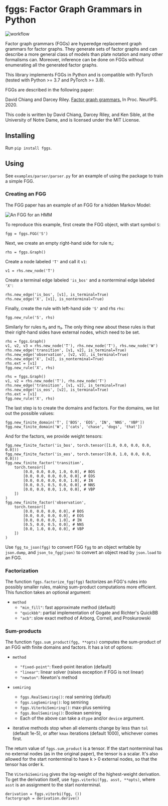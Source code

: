 # fggs: Factor Graph Grammars in Python
![workflow](https://github.com/diprism/fgg-implementation/actions/workflows/ci.yaml/badge.svg)

Factor graph grammars (FGGs) are hyperedge replacement graph grammars for factor graphs. They generate sets of factor graphs and can describe a more general class of models than plate notation and many other formalisms can. Moreover, inference can be done on FGGs without enumerating all the generated factor graphs.

This library implements FGGs in Python and is compatible with PyTorch (tested with Python >= 3.7 and PyTorch >= 3.8).

FGGs are described in the following paper:

David Chiang and Darcey Riley. [Factor graph grammars.](https://arxiv.org/abs/2010.12048) In Proc. NeurIPS. 2020.

This code is written by David Chiang, Darcey Riley, and Ken Sible, at the University of Notre Dame, and is licensed under the MIT License.

## Installing

Run `pip install fggs`.

## Using

See `examples/parser/parser.py` for an example of using the package to
train a simple FGG.

### Creating an FGG

The FGG paper has an example of an FGG for a hidden Markov Model:

![An FGG for an HMM](images/hmm.png)

To reproduce this example, first create the FGG object, with start symbol `S`:

    fgg = fggs.FGG('S')

Next, we create an empty right-hand side for rule π₁:

    rhs = fggs.Graph()

Create a node labeled `'T'` and call it `v1`:

    v1 = rhs.new_node('T')

Create a terminal edge labeled `'is_bos'` and a nonterminal edge labeled `'X'`:

    rhs.new_edge('is_bos', [v1], is_terminal=True)
    rhs.new_edge('X', [v1], is_nonterminal=True)

Finally, create the rule with left-hand side `'S'` and rhs `rhs`:

    fgg.new_rule('S', rhs)

Similarly for rules π₂ and π₃. The only thing new about these rules is
that their right-hand sides have external nodes, which need to be set.

    rhs = fggs.Graph()
    v1, v2, v3 = rhs.new_node('T'), rhs.new_node('T'), rhs.new_node('W')
    rhs.new_edge('transition', [v1, v2], is_terminal=True)
    rhs.new_edge('observation', [v2, v3], is_terminal=True)
    rhs.new_edge('X', [v2], is_nonterminal=True)
    rhs.ext = [v1]
    fgg.new_rule('X', rhs)
    
    rhs = fggs.Graph()
    v1, v2 = rhs.new_node('T'), rhs.new_node('T')
    rhs.new_edge('transition', [v1, v2], is_terminal=True)
    rhs.new_edge('is_eos', [v2], is_terminal=True)
    rhs.ext = [v1]
    fgg.new_rule('X', rhs)

The last step is to create the domains and factors. For the domains,
we list out the possible values:

    fgg.new_finite_domain('T', ['BOS', 'EOS', 'IN', 'NNS', 'VBP'])
    fgg.new_finite_domain('W', ['cats', 'chase', 'dogs', 'that'])

And for the factors, we provide weight tensors:

    fgg.new_finite_factor('is_bos', torch.tensor([1.0, 0.0, 0.0, 0.0, 0.0]))
    fgg.new_finite_factor('is_eos', torch.tensor([0.0, 1.0, 0.0, 0.0, 0.0]))
    fgg.new_finite_factor('transition',
        torch.tensor([
            [0.0, 0.0, 0.0, 1.0, 0.0], # BOS
            [0.0, 0.0, 0.0, 0.0, 0.0], # EOS
            [0.0, 0.0, 0.0, 0.0, 1.0], # IN
            [0.0, 0.5, 0.5, 0.0, 0.0], # NNS
            [0.0, 0.0, 0.0, 1.0, 0.0], # VBP
        ])
    )
    fgg.new_finite_factor('observation',
        torch.tensor([
            [0.0, 0.0, 0.0, 0.0], # BOS
            [0.0, 0.0, 0.0, 0.0], # EOS
            [0.0, 0.0, 0.0, 1.0], # IN
            [0.5, 0.0, 0.5, 0.0], # NNS
            [0.0, 1.0, 0.0, 0.0], # VBP
        ])
    )

Use `fgg_to_json(fgg)` to convert FGG `fgg` to an object writable by
`json.dump`, and `json_to_fgg(json)` to convert an object read by
`json.load` to an FGG.

### Factorization

The function `fggs.factorize_fgg(fgg)` factorizes an FGG's rules into
possibly smaller rules, making sum-product computations more
efficient. This function takes an optional argument:

- `method`
  * `"min_fill"`: fast approximate method (default)
  * `"quickbb"`: partial implementation of Gogate and Richter's QuickBB
  * `"acb"`: slow exact method of Arborg, Corneil, and Proskurowski

### Sum-products

The function `fggs.sum_product(fgg, **opts)` computes the sum-product
of an FGG with finite domains and factors. It has a lot of options:

- `method`
  * `"fixed-point"`: fixed-point iteration (default)
  * `"linear"`: linear solver (raises exception if FGG is not linear)
  * `"newton"`: Newton's method
  
- `semiring`
  * `fggs.RealSemiring()`: real semiring (default)
  * `fggs.LogSemiring()`: log semiring
  * `fggs.ViterbiSemiring()`: max-plus semiring
  * `fggs.BoolSemiring()`: Boolean semiring
  * Each of the above can take a `dtype` and/or `device` argument.

- iterative methods stop when all elements change by less than `tol`
  (default 1e-5), or after `kmax` iterations (default 1000), whichever
  comes first.

The return value of `fggs.sum_product` is a tensor. If the start
nonterminal has no external nodes (as in the original paper), the
tensor is a scalar. It's also allowed for the start nonterminal to
have k > 0 external nodes, so that the tensor has order k.

The `ViterbiSemiring` gives the log-weight of the highest-weight
derivation. To get the derivation itself, use `fggs.viterbi(fgg, asst,
**opts)`, where `asst` is an assignment to the start nonterminal.

    derivation = fggs.viterbi(fgg, ())
    factorgraph = derivation.derive()

